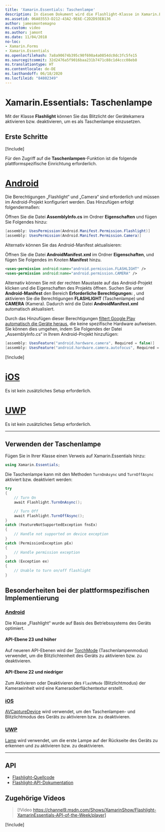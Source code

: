 ```yaml
---
title: 'Xamarin.Essentials: Taschenlampe'
description: In diesem Dokument wird die Flashlight-Klasse in Xamarin.Essentials beschrieben, mit der Sie das Blitzlicht der Gerätekamera aktivieren bzw. deaktivieren, um das Gerät als Taschenlampe einzusetzen.
ms.assetid: 06A03553-D212-43A2-9E6E-C2D2D93EB136
author: jamesmontemagno
ms.custom: video
ms.author: jamont
ms.date: 11/04/2018
no-loc:
- Xamarin.Forms
- Xamarin.Essentials
ms.openlocfilehash: 7a8a90674b395c90f698a4a0854dc0dc3fc5fe15
ms.sourcegitcommit: 32d2476a5f9016baa231b7471c88c1d4ccc08eb8
ms.translationtype: HT
ms.contentlocale: de-DE
ms.lasthandoff: 06/18/2020
ms.locfileid: "84802349"
---
```

# <a name="xamarinessentials-flashlight"></a>Xamarin.Essentials: Taschenlampe

Mit der Klasse **Flashlight** können Sie das Blitzlicht der Gerätekamera aktivieren bzw. deaktivieren, um es als Taschenlampe einzusetzen.

## <a name="get-started"></a>Erste Schritte

[!include[](~/essentials/includes/get-started.md)]

Für den Zugriff auf die **Taschenlampen**-Funktion ist die folgende plattformspezifische Einrichtung erforderlich.

# <a name="android"></a>[Android](#tab/android)

Die Berechtigungen „Flashlight“ und „Camera“ sind erforderlich und müssen im Android-Projekt konfiguriert werden. Das Hinzufügen erfolgt folgendermaßen:

Öffnen Sie die Datei **AssemblyInfo.cs** im Ordner **Eigenschaften** und fügen Sie Folgendes hinzu:

```csharp
[assembly: UsesPermission(Android.Manifest.Permission.Flashlight)]
[assembly: UsesPermission(Android.Manifest.Permission.Camera)]
```

Alternativ können Sie das Android-Manifest aktualisieren:

Öffnen Sie die Datei **AndroidManifest.xml** im Ordner **Eigenschaften**, und fügen Sie Folgendes im Knoten **Manifest** hinzu.

```xml
<uses-permission android:name="android.permission.FLASHLIGHT" />
<uses-permission android:name="android.permission.CAMERA" />
```

Alternativ können Sie mit der rechten Maustaste auf das Android-Projekt klicken und die Eigenschaften des Projekts öffnen. Suchen Sie unter **Android-Manifest** den Bereich **Erforderliche Berechtigungen:** , und aktivieren Sie die Berechtigungen **FLASHLIGHT** (Taschenlampe) und **CAMERA** (Kamera). Dadurch wird die Datei **AndroidManifest.xml** automatisch aktualisiert.

Durch das Hinzufügen dieser Berechtigungen [filtert Google Play automatisch die Geräte heraus](https://developer.android.com/guide/topics/manifest/uses-feature-element.html#permissions-features), die keine spezifische Hardware aufweisen. Sie können dies umgehen, indem Sie Folgendes der Datei „AssemblyInfo.cs“ in Ihrem Android-Projekt hinzufügen:

```csharp
[assembly: UsesFeature("android.hardware.camera", Required = false)]
[assembly: UsesFeature("android.hardware.camera.autofocus", Required = false)]
```

[!include[](~/essentials/includes/android-permissions.md)]

# <a name="ios"></a>[iOS](#tab/ios)

Es ist kein zusätzliches Setup erforderlich.

# <a name="uwp"></a>[UWP](#tab/uwp)

Es ist kein zusätzliches Setup erforderlich.

-----

## <a name="using-flashlight"></a>Verwenden der Taschenlampe

Fügen Sie in Ihrer Klasse einen Verweis auf Xamarin.Essentials hinzu:

```csharp
using Xamarin.Essentials;
```

Die Taschenlampe kann mit den Methoden `TurnOnAsync` und `TurnOffAsync` aktiviert bzw. deaktiviert werden:

```csharp
try
{
    // Turn On
    await Flashlight.TurnOnAsync();

    // Turn Off
    await Flashlight.TurnOffAsync();
}
catch (FeatureNotSupportedException fnsEx)
{
    // Handle not supported on device exception
}
catch (PermissionException pEx)
{
    // Handle permission exception
}
catch (Exception ex)
{
    // Unable to turn on/off flashlight
}
```

## <a name="platform-implementation-specifics"></a>Besonderheiten bei der plattformspezifischen Implementierung

### <a name="android"></a>[Android](#tab/android)

Die Klasse „Flashlight“ wurde auf Basis des Betriebssystems des Geräts optimiert.

#### <a name="api-level-23-and-higher"></a>API-Ebene 23 und höher

Auf neueren API-Ebenen wird der [TorchMode](https://developer.android.com/reference/android/hardware/camera2/CameraManager.html#setTorchMode) (Taschenlampenmodus) verwendet, um die Blitzlichteinheit des Geräts zu aktivieren bzw. zu deaktivieren.

#### <a name="api-level-22-and-lower"></a>API-Ebene 22 und niedriger

Zum Aktivieren oder Deaktivieren des `FlashMode` (Blitzlichtmodus) der Kameraeinheit wird eine Kameraoberflächentextur erstellt.

### <a name="ios"></a>[iOS](#tab/ios)

[AVCaptureDevice](xref:AVFoundation.AVCaptureDevice) wird verwendet, um den Taschenlampen- und Blitzlichtmodus des Geräts zu aktivieren bzw. zu deaktivieren.

### <a name="uwp"></a>[UWP](#tab/uwp)

[Lamp](https://docs.microsoft.com/uwp/api/windows.devices.lights.lamp) wird verwendet, um die erste Lampe auf der Rückseite des Geräts zu erkennen und zu aktivieren bzw. zu deaktivieren.

-----

## <a name="api"></a>API

- [Flashlight-Quellcode](https://github.com/xamarin/Essentials/tree/main/Xamarin.Essentials/Flashlight)
- [Flashlight-API-Dokumentation](xref:Xamarin.Essentials.Flashlight)

## <a name="related-video"></a>Zugehörige Videos

> [!Video https://channel9.msdn.com/Shows/XamarinShow/Flashlight-XamarinEssentials-API-of-the-Week/player]

[!include[](~/essentials/includes/xamarin-show-essentials.md)]
